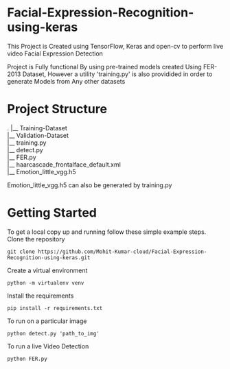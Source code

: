 # Facial-Expression-Recognition-using-keras

This Project is Created using TensorFlow, Keras and open-cv to perform live video Facial Expression Detection

Project is Fully functional By using pre-trained models created Using FER-2013 Dataset, However a utility 'training.py' is also providided in order to generate Models from Any other datasets



# Project Structure
.
|__ Training-Dataset  
|__ Validation-Dataset  
|__ training.py  
|__ detect.py  
|__ FER.py  
|__ haarcascade_frontalface_default.xml  
|__ Emotion_little_vgg.h5  

Emotion_little_vgg.h5 can also be generated by  training.py

# Getting Started
To get a local copy up and running follow these simple example steps.
Clone the repository
```
git clone https://github.com/Mohit-Kumar-cloud/Facial-Expression-Recognition-using-keras.git
```

Create a virtual environment
```
python -m virtualenv venv
```
Install the requirements
```
pip install -r requirements.txt
```
To run on a particular image
```
python detect.py 'path_to_img'
```
To run a live Video Detection
```
python FER.py
```
